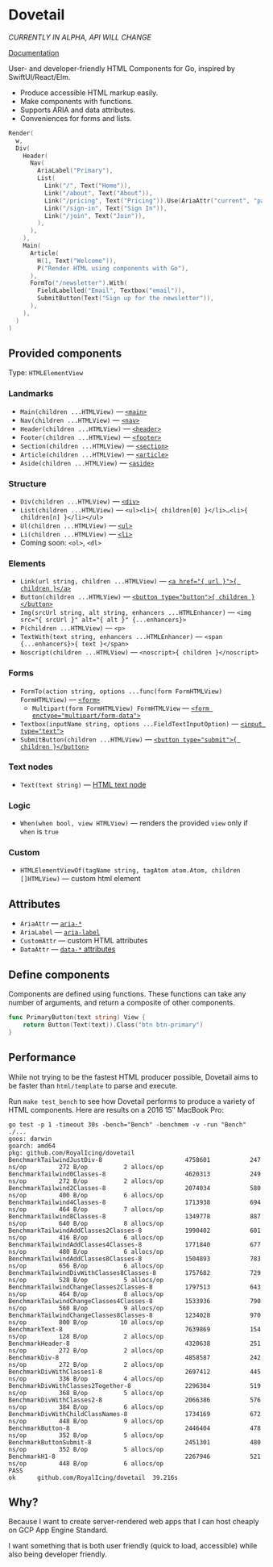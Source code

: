 # Dovetail

_CURRENTLY IN ALPHA, API WILL CHANGE_

[Documentation](https://godoc.org/github.com/RoyalIcing/dovetail)

User- and developer-friendly HTML Components for Go, inspired by SwiftUI/React/Elm.

- Produce accessible HTML markup easily.
- Make components with functions.
- Supports ARIA and data attributes.
- Conveniences for forms and lists.

```go
Render(
  w,
  Div(
    Header(
      Nav(
        AriaLabel("Primary"),
        List(
          Link("/", Text("Home")),
          Link("/about", Text("About")),
          Link("/pricing", Text("Pricing")).Use(AriaAttr("current", "page")),
          Link("/sign-in", Text("Sign In")),
          Link("/join", Text("Join")),
        ),
      ),
    ),
    Main(
      Article(
        H(1, Text("Welcome")),
        P("Render HTML using components with Go"),
      ),
      FormTo("/newsletter").With(
        FieldLabelled("Email", Textbox("email")),
        SubmitButton(Text("Sign up for the newsletter")),
      ),
    ),
  )
)
```

## Provided components

Type: `HTMLElementView`

### Landmarks

- `Main(children ...HTMLView)` — [`<main>`](https://developer.mozilla.org/en-US/docs/Web/HTML/Element/main)
- `Nav(children ...HTMLView)` — [`<nav>`](https://developer.mozilla.org/en-US/docs/Web/HTML/Element/nav)
- `Header(children ...HTMLView)` — [`<header>`](https://developer.mozilla.org/en-US/docs/Web/HTML/Element/header)
- `Footer(children ...HTMLView)` — [`<footer>`](https://developer.mozilla.org/en-US/docs/Web/HTML/Element/footer)
- `Section(children ...HTMLView)` — [`<section>`](https://developer.mozilla.org/en-US/docs/Web/HTML/Element/section)
- `Article(children ...HTMLView)` — [`<article>`](https://developer.mozilla.org/en-US/docs/Web/HTML/Element/article)
- `Aside(children ...HTMLView)` — [`<aside>`](https://developer.mozilla.org/en-US/docs/Web/HTML/Element/aside)

### Structure

- `Div(children ...HTMLView)` — [`<div>`](https://developer.mozilla.org/en-US/docs/Web/HTML/Element/div)
- `List(children ...HTMLView)` — `<ul><li>{ children[0] }</li>…<li>{ children[n] }</li></ul>`
- `Ul(children ...HTMLView)` — [`<ul>`](https://developer.mozilla.org/en-US/docs/Web/HTML/Element/ul)
- `Li(children ...HTMLView)` — [`<li>`](https://developer.mozilla.org/en-US/docs/Web/HTML/Element/li)
- Coming soon: `<ol>`, `<dl>`

### Elements

- `Link(url string, children ...HTMLView)` — [`<a href="{ url }">{ children }</a>`](https://developer.mozilla.org/en-US/docs/Web/HTML/Element/a)
- `Button(children ...HTMLView)` — [`<button type="button">{ children }</button>`](https://developer.mozilla.org/en-US/docs/Web/HTML/Element/button)
- `Img(srcUrl string, alt string, enhancers ...HTMLEnhancer)` — `<img src="{ srcUrl }" alt="{ alt }" {...enhancers}>`
- `P(children ...HTMLView)` — `<p>`
- `TextWith(text string, enhancers ...HTMLEnhancer)` — `<span {...enhancers}>{ text }</span>`
- `Noscript(children ...HTMLView)` — `<noscript>{ children }</noscript>`

### Forms

- `FormTo(action string, options ...func(form FormHTMLView) FormHTMLView)` — [`<form>`](https://developer.mozilla.org/en-US/docs/Web/HTML/Element/form)
  - `Multipart(form FormHTMLView) FormHTMLView` — [`<form enctype="multipart/form-data">`](https://developer.mozilla.org/en-US/docs/Web/HTML/Element/form#attr-enctype)
- `Textbox(inputName string, options ...FieldTextInputOption)` — [`<input type="text">`](https://developer.mozilla.org/en-US/docs/Web/HTML/Element/input/text)
- `SubmitButton(children ...HTMLView)` — [`<button type="submit">{ children }</button>`](https://developer.mozilla.org/en-US/docs/Web/HTML/Element/button#attr-type)

### Text nodes

- `Text(text string)` — [HTML text node](https://developer.mozilla.org/en-US/docs/Web/API/Text)

### Logic

- `When(when bool, view HTMLView)` — renders the provided `view` only if `when` is `true`

### Custom

- `HTMLElementViewOf(tagName string, tagAtom atom.Atom, children []HTMLView)` — custom html element

## Attributes

- `AriaAttr` — [`aria-*`](https://developer.mozilla.org/en-US/docs/Web/Accessibility/ARIA/ARIA_Techniques#States_and_properties)
- `AriaLabel` — [`aria-label`](https://developer.mozilla.org/en-US/docs/Web/Accessibility/ARIA/ARIA_Techniques/Using_the_aria-label_attribute)
- `CustomAttr` — custom HTML attributes
- `DataAttr` — [`data-*` attributes](https://developer.mozilla.org/en-US/docs/Web/HTML/Global_attributes/data-*)

## Define components

Components are defined using functions. These functions can take any number of arguments, and return a composite of other components.

```go
func PrimaryButton(text string) View {
	return Button(Text(text)).Class("btn btn-primary")
}
```

## Performance

While not trying to be the fastest HTML producer possible, Dovetail aims to be faster than `html/template` to parse and execute.

Run `make test_bench` to see how Dovetail performs to produce a variety of HTML components. Here are results on a 2016 15″ MacBook Pro:

```
go test -p 1 -timeout 30s -bench="Bench" -benchmem -v -run "Bench" ./...
goos: darwin
goarch: amd64
pkg: github.com/RoyalIcing/dovetail
BenchmarkTailwindJustDiv-8                  	 4758601	       247 ns/op	     272 B/op	       2 allocs/op
BenchmarkTailwind0Classes-8                 	 4620313	       249 ns/op	     272 B/op	       2 allocs/op
BenchmarkTailwind2Classes-8                 	 2074034	       580 ns/op	     400 B/op	       6 allocs/op
BenchmarkTailwind4Classes-8                 	 1713938	       694 ns/op	     464 B/op	       7 allocs/op
BenchmarkTailwind8Classes-8                 	 1349778	       887 ns/op	     640 B/op	       8 allocs/op
BenchmarkTailwindAddClasses2Classes-8       	 1990402	       601 ns/op	     416 B/op	       6 allocs/op
BenchmarkTailwindAddClasses4Classes-8       	 1771840	       677 ns/op	     480 B/op	       6 allocs/op
BenchmarkTailwindAddClasses8Classes-8       	 1504893	       783 ns/op	     656 B/op	       6 allocs/op
BenchmarkTailwindDivWithClasses8Classes-8   	 1757682	       729 ns/op	     528 B/op	       5 allocs/op
BenchmarkTailwindChangeClasses2Classes-8    	 1797513	       643 ns/op	     464 B/op	       8 allocs/op
BenchmarkTailwindChangeClasses4Classes-8    	 1533936	       790 ns/op	     560 B/op	       9 allocs/op
BenchmarkTailwindChangeClasses8Classes-8    	 1234028	       970 ns/op	     800 B/op	      10 allocs/op
BenchmarkText-8                             	 7639869	       154 ns/op	     128 B/op	       2 allocs/op
BenchmarkHeader-8                           	 4320638	       251 ns/op	     272 B/op	       2 allocs/op
BenchmarkDiv-8                              	 4858587	       242 ns/op	     272 B/op	       2 allocs/op
BenchmarkDivWithClasses1-8                  	 2697412	       445 ns/op	     336 B/op	       4 allocs/op
BenchmarkDivWithClasses2Together-8          	 2296304	       519 ns/op	     368 B/op	       5 allocs/op
BenchmarkDivWithClasses2-8                  	 2066386	       576 ns/op	     384 B/op	       6 allocs/op
BenchmarkDivWithChildClassNames-8           	 1734169	       672 ns/op	     448 B/op	       9 allocs/op
BenchmarkButton-8                           	 2446404	       478 ns/op	     352 B/op	       5 allocs/op
BenchmarkButtonSubmit-8                     	 2451301	       480 ns/op	     352 B/op	       5 allocs/op
BenchmarkH1-8                               	 2267946	       521 ns/op	     448 B/op	       6 allocs/op
PASS
ok  	github.com/RoyalIcing/dovetail	39.216s
```

## Why?

Because I want to create server-rendered web apps that I can host cheaply on GCP App Engine Standard.

I want something that is both user friendly (quick to load, accessible) while also being developer friendly.
